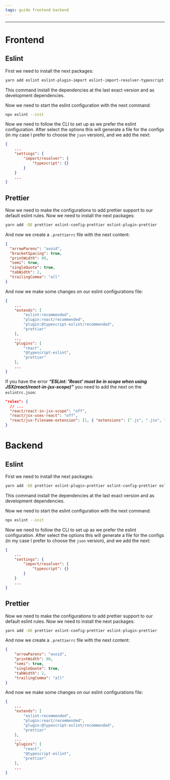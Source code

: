 ```yaml
---
tags: guide frontend backend
---
```

----

# Frontend

## Eslint

First we need to install the next packages:
```bash
yarn add eslint eslint-plugin-import eslint-import-resolver-typescript -DE
```
This command install the dependencies at the last exact version and as development dependencies.


Now we need to start the eslint configuration with the next command:
```bash
npx eslint --init
```

Now we need to follow the CLI to set up as we prefer the eslint configuration. After select the options this will generate a file for the configs (in my case I prefer to choose the `json` version), and we add the next:
```json
{
	...
	"settings": {
	    "import/resolver": {
		    "typescript": {}
	    }
	}
	...
}
```


## Prettier

Now we need to make the configurations to add prettier support to our default eslint rules. Now we need to install the next packages:

```bash
yarn add -DE prettier eslint-config-prettier eslint-plugin-prettier
```

And now we create a `.prettierrc` file with the next content:
```json
{  
  "arrowParens": "avoid",  
  "bracketSpacing": true,  
  "printWidth": 80,  
  "semi": true,  
  "singleQuote": true,  
  "tabWidth": 2,  
  "trailingComma": "all"  
}
```


And now we make some changes on our eslint configurations file:
```json
{
	...
	"extends": [
		"eslint:recommended",
		"plugin:react/recommended",
		"plugin:@typescript-eslint/recommended",
		"prettier"
	],
	...
	"plugins": [
		"react",
		"@typescript-eslint",
		"prettier"
	],
	...
}
```


If you have the error _**“ESLint: 'React' must be in scope when using JSX(react/react-in-jsx-scope)”**_ you need to add the next on the `eslintrc.json`:

```json
"rules": {
  // ...
  "react/react-in-jsx-scope": "off",
  "react/jsx-uses-react": "off",
  "react/jsx-filename-extension": [1, { "extensions": [".js", ".jsx", ".ts", ".tsx"] }],
}
```




# Backend

## Eslint

First we need to install the next packages:
```bash
yarn add -DE prettier eslint-plugin-prettier eslint-config-prettier eslint-import-resolver-typescript eslint-plugin-import
```
This command install the dependencies at the last exact version and as development dependencies.


Now we need to start the eslint configuration with the next command:
```bash
npx eslint --init
```

Now we need to follow the CLI to set up as we prefer the eslint configuration. After select the options this will generate a file for the configs (in my case I prefer to choose the `json` version), and we add the next:
```json
{
	...
	"settings": {
	    "import/resolver": {
		    "typescript": {}
	    }
	}
	...
}
```


## Prettier

Now we need to make the configurations to add prettier support to our default eslint rules. Now we need to install the next packages:

```bash
yarn add -DE prettier eslint-config-prettier eslint-plugin-prettier
```

And now we create a `.prettierrc` file with the next content:
```json
{
	"arrowParens": "avoid",
	"printWidth": 80,
	"semi": true,
	"singleQuote": true,
	"tabWidth": 2,
	"trailingComma": "all"
}
```


And now we make some changes on our eslint configurations file:
```json
{
	...
	"extends": [
		"eslint:recommended",
		"plugin:react/recommended",
		"plugin:@typescript-eslint/recommended",
		"prettier"
	],
	...
	"plugins": [
		"react",
		"@typescript-eslint",
		"prettier"
	],
	...
}
```

